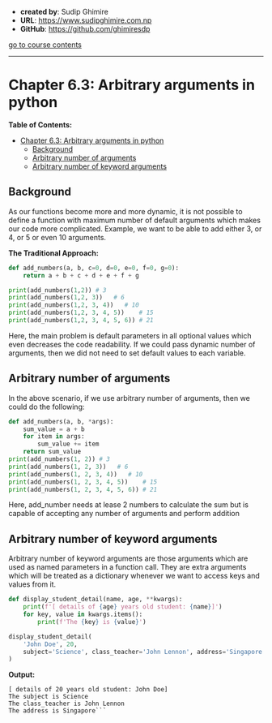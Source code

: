- **created by**: Sudip Ghimire
- **URL**: https://www.sudipghimire.com.np
- **GitHub**: https://github.com/ghimiresdp

[go to course contents](https://github.com/ghimiresdp/python-level1/)
<hr>

# Chapter 6.3: Arbitrary arguments in python

**Table of Contents:**
- [Chapter 6.3: Arbitrary arguments in python](#chapter-63-arbitrary-arguments-in-python)
    - [Background](#background)
    - [Arbitrary number of arguments](#arbitrary-number-of-arguments)
    - [Arbitrary number of keyword arguments](#arbitrary-number-of-keyword-arguments)

## Background
As our functions become more and more dynamic, it is not possible to define a
function with maximum number of default arguments which makes our code more
complicated. Example, we want to be able to add either 3, or 4, or 5 or even
10 arguments.

**The Traditional Approach:**
```python
def add_numbers(a, b, c=0, d=0, e=0, f=0, g=0):
    return a + b + c + d + e + f + g

print(add_numbers(1,2)) # 3
print(add_numbers(1,2, 3))   # 6
print(add_numbers(1,2, 3, 4))   # 10
print(add_numbers(1,2, 3, 4, 5))    # 15
print(add_numbers(1,2, 3, 4, 5, 6)) # 21
```
Here, the main problem is default parameters in all optional values which even
decreases the code readability. If we could pass dynamic number of arguments,
then we did not need to set default values to each variable.

## Arbitrary number of arguments

In the above scenario, if we use arbitrary number of arguments, then we could do
the following:

```python
def add_numbers(a, b, *args):
    sum_value = a + b
    for item in args:
        sum_value += item
    return sum_value
print(add_numbers(1, 2)) # 3
print(add_numbers(1, 2, 3))   # 6
print(add_numbers(1, 2, 3, 4))   # 10
print(add_numbers(1, 2, 3, 4, 5))    # 15
print(add_numbers(1, 2, 3, 4, 5, 6)) # 21
```
Here, add_number needs at lease 2 numbers to calculate the sum but is capable of
accepting any number of arguments and perform addition

## Arbitrary number of keyword arguments
Arbitrary number of keyword arguments are those arguments which are used as
named parameters in a function call. They are extra arguments which will be
treated as a dictionary whenever we want to access keys and values from it.

```python
def display_student_detail(name, age, **kwargs):
    print(f'[ details of {age} years old student: {name}]')
    for key, value in kwargs.items():
        print(f'The {key} is {value}')

display_student_detail(
    'John Doe', 20,
    subject='Science', class_teacher='John Lennon', address='Singapore'
)

```
**Output:**
```
[ details of 20 years old student: John Doe]
The subject is Science
The class_teacher is John Lennon
The address is Singapore```
```
